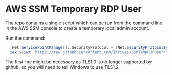 # AWS SSM Temporary RDP User

The repo contains a single script which can be run from the command line in the AWS SSM console to create a temporary local admin account.

Run the command:

```powershell
  [Net.ServicePointManager]::SecurityProtocol = [Net.SecurityProtocolType]::Tls12
  iex $(iwr 'https://raw.githubusercontent.com/jlrivas/SSMTempRDPUser/master/SsmTempRdpUser.ps1' -UseBasicParsing).Content
```

The first line might be necessary as TLS1.0 is no longer supported by github, so you will need to tell Windows to use TLS1.2
